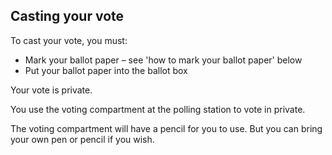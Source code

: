 ##  Casting your vote

To cast your vote, you must:

  * Mark your ballot paper – see 'how to mark your ballot paper' below 
  * Put your ballot paper into the ballot box 

Your vote is private.

You use the voting compartment at the polling station to vote in private.

The voting compartment will have a pencil for you to use. But you can bring
your own pen or pencil if you wish.
